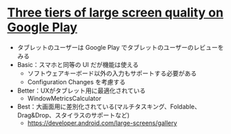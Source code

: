 # [Three tiers of large screen quality on Google Play](https://www.youtube.com/watch?v=FCi6Nld4kz4)

* タブレットのユーザーは Google Play でタブレットのユーザーのレビューをみる
* Basic：スマホと同等の UI だが機能は使える
  * ソフトウェアキーボード以外の入力もサポートする必要がある
  * Configuration Changes を考慮する
* Better：UXがタブレット用に最適化されている
  * WindowMetricsCalculator
* Best：大画面用に差別化されている(マルチタスキング、Foldable、Drag&Drop、スタイラスのサポートなど)
  * https://developer.android.com/large-screens/gallery
